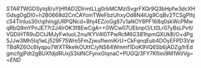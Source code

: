 $START$WGDSytq8/uYjHfIAD2DIrmtLLg0rbMCMziSvgrFXQr9Q3bHpfw3dcXHGdsgOgDI0+h2B0668d2CnCAYomTWeFbzUhxyOd8N4lUg9CqBv2TCSgPlhjc54TInlus30r/qIhIngjURPQNcd+Bhj4EZ/oGg87v1aNOY8PF168q0skWcPMwqRbQ9mYPnJE77r2J4lrOK3f8EwCgA++0WCw07UEbnpO/Lt0Lr07yBsLPvtl/VQDiHTR9uDCtJMJyFwIuoL2nu/KYV4I0TPwRcM6G381hpmQXUkB/O+dPg5JJw3Mh5Iq1wLj529F75Wm5FmZjwufIwmiKrU+CkFqnqEub4DOyEFPD3VwTBdRZ6Oc6Iyqpu7WXTRkeIkOUttC/yNS64Wmmf1DoK9VQ6Sb6jADZg/IrEdgmcfgjPdt2gBUXfdjdRUxjS3ldNCFynxGlqnaC+PUGQ/3FY7Kfiini9M1WiIVg==$END$